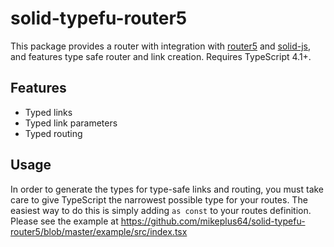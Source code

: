 # solid-typefu-router5

This package provides a router with integration with
[router5](https://router5.js.org/) and
[solid-js](https://github.com/ryansolid/solid), and features type safe router
and link creation. Requires TypeScript 4.1+.

## Features

- Typed links
- Typed link parameters
- Typed routing

## Usage

In order to generate the types for type-safe links and routing, you must take
care to give TypeScript the narrowest possible type for your routes. The easiest
way to do this is simply adding `as const` to your routes definition. Please see
the example at
https://github.com/mikeplus64/solid-typefu-router5/blob/master/example/src/index.tsx
